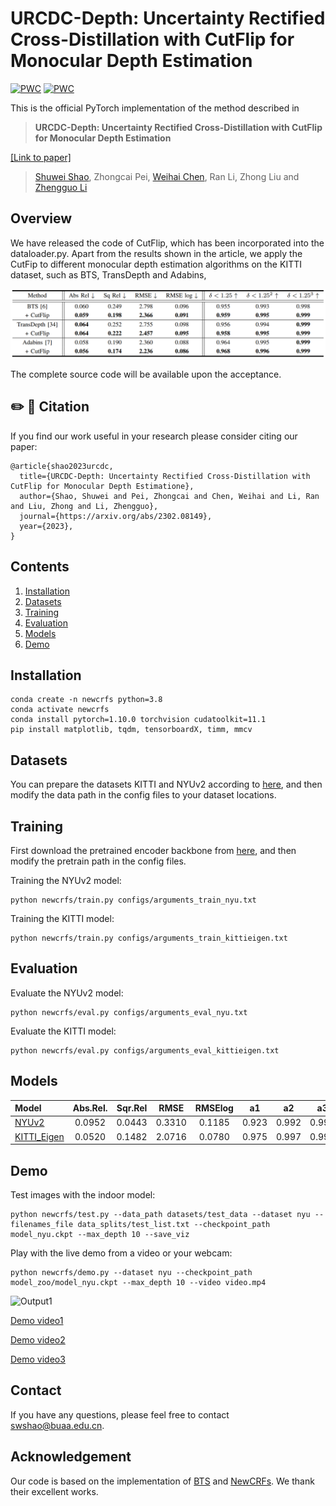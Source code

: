 # URCDC-Depth: Uncertainty Rectified Cross-Distillation with CutFlip for Monocular Depth Estimation
[![PWC](https://img.shields.io/endpoint.svg?url=https://paperswithcode.com/badge/urcdc-depth-uncertainty-rectified-cross/monocular-depth-estimation-on-kitti-eigen)](https://paperswithcode.com/sota/monocular-depth-estimation-on-kitti-eigen?p=urcdc-depth-uncertainty-rectified-cross) 
[![PWC](https://img.shields.io/endpoint.svg?url=https://paperswithcode.com/badge/urcdc-depth-uncertainty-rectified-cross/monocular-depth-estimation-on-nyu-depth-v2)](https://paperswithcode.com/sota/monocular-depth-estimation-on-nyu-depth-v2?p=urcdc-depth-uncertainty-rectified-cross)

This is the official PyTorch implementation of the method described in

> **URCDC-Depth: Uncertainty Rectified Cross-Distillation with CutFlip for Monocular Depth Estimation** 

[[Link to paper]](https://arxiv.org/abs/2302.08149)
>
> [Shuwei Shao](https://scholar.google.com.hk/citations?hl=zh-CN&user=ecZHSVQAAAAJ), Zhongcai Pei, [Weihai Chen](https://scholar.google.com.hk/citations?hl=zh-CN&user=5PoZrcYAAAAJ), Ran Li, Zhong Liu and [Zhengguo Li](https://scholar.google.com.hk/citations?hl=zh-CN&user=LiUX7WQAAAAJ)
>

## Overview

We have released the code of CutFlip, which has been incorporated into the dataloader.py.  Apart from the results shown in the article, we apply the CutFip to different monocular depth estimation algorithms on the KITTI dataset, such as BTS, TransDepth and Adabins,

<p align="center">
<img src='images/additional_results.png' width=800/> 
</p>

The complete source code will be available upon the acceptance.

## ✏️ 📄 Citation

If you find our work useful in your research please consider citing our paper:

```
@article{shao2023urcdc,
  title={URCDC-Depth: Uncertainty Rectified Cross-Distillation with CutFlip for Monocular Depth Estimatione},
  author={Shao, Shuwei and Pei, Zhongcai and Chen, Weihai and Li, Ran and Liu, Zhong and Li, Zhengguo},
  journal={https://arxiv.org/abs/2302.08149},
  year={2023},
}
```

## Contents
1. [Installation](#installation)
2. [Datasets](#datasets)
3. [Training](#training)
4. [Evaluation](#evaluation)
5. [Models](#models)
6. [Demo](#demo)

## Installation
```
conda create -n newcrfs python=3.8
conda activate newcrfs
conda install pytorch=1.10.0 torchvision cudatoolkit=11.1
pip install matplotlib, tqdm, tensorboardX, timm, mmcv
```


## Datasets
You can prepare the datasets KITTI and NYUv2 according to [here](https://github.com/cleinc/bts), and then modify the data path in the config files to your dataset locations.


## Training
First download the pretrained encoder backbone from [here](https://github.com/microsoft/Swin-Transformer), and then modify the pretrain path in the config files.

Training the NYUv2 model:
```
python newcrfs/train.py configs/arguments_train_nyu.txt
```

Training the KITTI model:
```
python newcrfs/train.py configs/arguments_train_kittieigen.txt
```

## Evaluation
Evaluate the NYUv2 model:
```
python newcrfs/eval.py configs/arguments_eval_nyu.txt
```

Evaluate the KITTI model:
```
python newcrfs/eval.py configs/arguments_eval_kittieigen.txt
```

## Models
| Model | Abs.Rel. | Sqr.Rel | RMSE | RMSElog | a1 | a2 | a3| SILog| 
| :--- | :---: | :---: | :---: |  :---: |  :---: |  :---: |  :---: |  :---: |
|[NYUv2](https://virutalbuy-public.oss-cn-hangzhou.aliyuncs.com/share/newcrfs/models/model_nyu.ckpt) | 0.0952 | 0.0443 | 0.3310 | 0.1185 | 0.923 | 0.992 | 0.998 | 9.1023 |
|[KITTI_Eigen](https://virutalbuy-public.oss-cn-hangzhou.aliyuncs.com/share/newcrfs/models/model_kittieigen.ckpt) | 0.0520 | 0.1482 | 2.0716 | 0.0780 | 0.975 | 0.997 | 0.999 | 6.9859 |


## Demo
Test images with the indoor model:
```
python newcrfs/test.py --data_path datasets/test_data --dataset nyu --filenames_file data_splits/test_list.txt --checkpoint_path model_nyu.ckpt --max_depth 10 --save_viz
```

Play with the live demo from a video or your webcam:
```
python newcrfs/demo.py --dataset nyu --checkpoint_path model_zoo/model_nyu.ckpt --max_depth 10 --video video.mp4
```

![Output1](files/output_nyu1_compressed.gif)

[Demo video1](https://www.youtube.com/watch?v=RrWQIpXoP2Y)

[Demo video2](https://www.youtube.com/watch?v=fD3sWH_54cg)

[Demo video3](https://www.youtube.com/watch?v=IztmOYZNirM)

## Contact

If you have any questions, please feel free to contact swshao@buaa.edu.cn.


## Acknowledgement

Our code is based on the implementation of [BTS](https://github.com/cleinc/bts) and [NewCRFs](https://github.com/aliyun/NeWCRFs). We thank their excellent works.